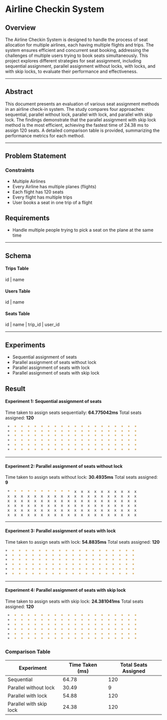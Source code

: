 # Airline Checkin System


## Overview

The Airline Checkin System is designed to handle the process of seat allocation for multiple airlines, each having multiple flights and trips. The system ensures efficient and concurrent seat booking, addressing the challenges of multiple users trying to book seats simultaneously. This project explores different strategies for seat assignment, including sequential assignment, parallel assignment without locks, with locks, and with skip locks, to evaluate their performance and effectiveness.

---

## Abstract
This document presents an evaluation of various seat assignment methods in an airline check-in system. The study compares four approaches: sequential, parallel without lock, parallel with lock, and parallel with skip lock. The findings demonstrate that the parallel assignment with skip lock method is the most efficient, achieving the fastest time of 24.38 ms to assign 120 seats. A detailed comparison table is provided, summarizing the performance metrics for each method.

---

## Problem Statement

### Constraints
- Multiple Airlines
- Every Airline has multiple planes (flights)
- Each flight has 120 seats
- Every flight has multiple trips
- User books a seat in one trip of a flight
## Requirements
- Handle multiple people trying to pick a seat on the plane at the same time

---

## Schema

#### Trips Table

id | name


#### Users Table

id | name


#### Seats Table

id | name | trip_id | user_id

---


## Experiments

- Sequential assignment of seats
- Parallel assignment of seats without lock
- Parallel assignment of seats with lock
- Parallel assignment of seats with skip lock


## Result

#### Experiment 1: Sequential assignment of seats

Time taken to assign seats sequentially:  **64.775042ms**
Total seats assigned:  **120**

```bash
 *  *  *  *  *  *  *  *  *  *  *  *  *  *  *  *  *  *  *  * 
 *  *  *  *  *  *  *  *  *  *  *  *  *  *  *  *  *  *  *  * 
 *  *  *  *  *  *  *  *  *  *  *  *  *  *  *  *  *  *  *  * 
 *  *  *  *  *  *  *  *  *  *  *  *  *  *  *  *  *  *  *  * 
 *  *  *  *  *  *  *  *  *  *  *  *  *  *  *  *  *  *  *  * 
 *  *  *  *  *  *  *  *  *  *  *  *  *  *  *  *  *  *  *  * 
```

---

#### Experiment 2: Parallel assignment of seats without lock

Time taken to assign seats without lock:  **30.4935ms**
Total seats assigned:  **9**

```bash
 *  *  *  *  *  *  *  *  *  *  x  x  x  x  x  x  x  x  x  x 
 x  x  x  x  x  x  x  x  x  x  x  x  x  x  x  x  x  x  x  x 
 x  x  x  x  x  x  x  x  x  x  x  x  x  x  x  x  x  x  x  x 
 x  x  x  x  x  x  x  x  x  x  x  x  x  x  x  x  x  x  x  x 
 x  x  x  x  x  x  x  x  x  x  x  x  x  x  x  x  x  x  x  x 
 x  x  x  x  x  x  x  x  x  x  x  x  x  x  x  x  x  x  x  x 
```

---

#### Experiment 3: Parallel assignment of seats with lock

Time taken to assign seats with lock:  **54.8835ms**
Total seats assigned:  **120**


 ```bash
 *  *  *  *  *  *  *  *  *  *  *  *  *  *  *  *  *  *  *  * 
 *  *  *  *  *  *  *  *  *  *  *  *  *  *  *  *  *  *  *  * 
 *  *  *  *  *  *  *  *  *  *  *  *  *  *  *  *  *  *  *  * 
 *  *  *  *  *  *  *  *  *  *  *  *  *  *  *  *  *  *  *  * 
 *  *  *  *  *  *  *  *  *  *  *  *  *  *  *  *  *  *  *  * 
 *  *  *  *  *  *  *  *  *  *  *  *  *  *  *  *  *  *  *  * 
```

---

#### Experiment 4: Parallel assignment of seats with skip lock

Time taken to assign seats with skip lock:  **24.381041ms**
Total seats assigned:  **120**

```bash
 *  *  *  *  *  *  *  *  *  *  *  *  *  *  *  *  *  *  *  * 
 *  *  *  *  *  *  *  *  *  *  *  *  *  *  *  *  *  *  *  * 
 *  *  *  *  *  *  *  *  *  *  *  *  *  *  *  *  *  *  *  * 
 *  *  *  *  *  *  *  *  *  *  *  *  *  *  *  *  *  *  *  * 
 *  *  *  *  *  *  *  *  *  *  *  *  *  *  *  *  *  *  *  * 
 *  *  *  *  *  *  *  *  *  *  *  *  *  *  *  *  *  *  *  *
```

### Comparison Table

| Experiment | Time Taken (ms) | Total Seats Assigned |
|------------|------------|----------------------|
| Sequential | 64.78 | 120 |
| Parallel without lock | 30.49 | 9 |
| Parallel with lock | 54.88 | 120 |
| Parallel with skip lock | 24.38 | 120 |